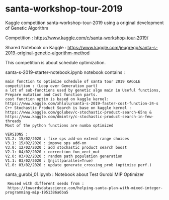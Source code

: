 # santa-workshop-tour-2019
 Kaggle competition santa-workshop-tour-2019 using a original development of Genetic Algorithm
 
Competition : https://www.kaggle.com/c/santa-workshop-tour-2019/

Shared Notebook on Kaggle : https://www.kaggle.com/jeugregg/santa-s-2019-original-genetic-algorithm-method 
 
 This competition is about schedule optimization.
 
santa-s-2019-starter-notebook.ipynb  notebook contains :

    main fonction to optimize schedule of santa tour 2019 KAGGLE competition : (Loop over Generation part)
    a lot of sub-functions used by genetic algo main in Useful functions, Prepare mutation and Cost function parts.
    cost function optim is based on kaggle kernel: https://www.kaggle.com/xhlulu/santa-s-2019-faster-cost-function-24-s
    C++ Stochastic Product Search is base on kaggle kernel : https://www.kaggle.com/golubev/c-stochastic-product-search-65ns & https://www.kaggle.com/dmintry/c-stochastic-product-search-in-few-threads
    Most of the python functions are numba optimized

	VERSIONS :
    V3.2: 15/02/2020 : fixe sps add-on extend range choices
    V3.1: 15/02/2020 : impove sps add-on
    V3.0: 12/02/2020 : add stochastic product search boost
    V2.1: 04/02/2020 : correction fun_vect_mut
    V2.0: 03/02/2020 : random path population generation
    V1.1: 03/02/2020 : @njit(parallel=True)
    V1.0: 03/02/2020 : update generate_crossing_prob (optimize perf.)
    
santa_gurobi_01.ipynb : Notebook about  Test Gurobi MIP Optimizer
	
	 Reused with different seeds from :  
	 https://towardsdatascience.com/helping-santa-plan-with-mixed-integer-programming-mip-1951386a6ba5


